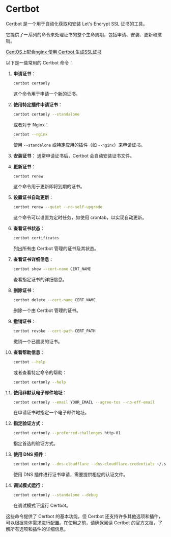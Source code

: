 # Certbot

Certbot 是一个用于自动化获取和安装 Let's Encrypt SSL 证书的工具。


它提供了一系列的命令来处理证书的整个生命周期，包括申请、安装、更新和撤销。

[CentOS上配合nginx 使用 Certbot 生成SSL证书](/article/centos-nginx-cerbot-ssl.md)

以下是一些常用的 Certbot 命令：

1. **申请证书**：
   ```bash
   certbot certonly
   ```
   这个命令用于申请一个新的证书。

2. **使用特定插件申请证书**：
   ```bash
   certbot certonly --standalone
   ```
   或者对于 Nginx：
   ```bash
   certbot --nginx
   ```
   使用 `--standalone` 或特定应用的插件（如 `--nginx`）来申请证书。

3. **安装证书**：
   通常申请证书后，Certbot 会自动安装证书文件。

4. **更新证书**：
   ```bash
   certbot renew
   ```
   这个命令用于更新即将到期的证书。

5. **设置证书自动更新**：
   ```bash
   certbot renew --quiet --no-self-upgrade
   ```
   这个命令可以设置为定时任务，如使用 crontab，以实现自动更新。

6. **查看证书状态**：
   ```bash
   certbot certificates
   ```
   列出所有由 Certbot 管理的证书及其状态。

7. **查看证书详细信息**：
   ```bash
   certbot show --cert-name CERT_NAME
   ```
   查看指定证书的详细信息。

8. **删除证书**：
   ```bash
   certbot delete --cert-name CERT_NAME
   ```
   删除一个由 Certbot 管理的证书。

9. **撤销证书**：
   ```bash
   certbot revoke --cert-path CERT_PATH
   ```
   撤销一个已颁发的证书。

10. **查看帮助信息**：
    ```bash
    certbot --help
    ```
    或者查看特定命令的帮助：
    ```bash
    certbot certonly --help
    ```

11. **使用非默认电子邮件地址**：
    ```bash
    certbot certonly --email YOUR_EMAIL --agree-tos --no-eff-email
    ```
    在申请证书时指定一个电子邮件地址。

12. **指定验证方式**：
    ```bash
    certbot certonly --preferred-challenges http-01
    ```
    指定首选的验证方式。

13. **使用 DNS 插件**：
    ```bash
    certbot certonly --dns-cloudflare --dns-cloudflare-credentials ~/.secrets/cloudflare.ini
    ```
    使用 DNS 插件进行证书申请，需要提供相应的认证文件。

14. **调试模式运行**：
    ```bash
    certbot certonly --standalone --debug
    ```
    在调试模式下运行 Certbot。

这些命令提供了 Certbot 的基本功能，但 Certbot 还支持许多其他选项和插件，可以根据具体需求进行配置。在使用之前，请确保阅读 Certbot 的官方文档，了解所有选项和插件的详细信息。